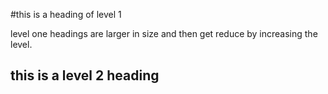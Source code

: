 #this is a heading of level 1

level one headings are larger in size and then get reduce by increasing the level.

## this is a level 2 heading
